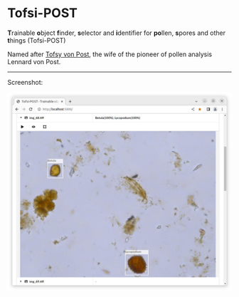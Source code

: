 # Tofsi-POST
**T**rainable **o**bject **f**inder, **s**elector and **i**dentifier for **po**llen, **s**pores and other **t**hings (Tofsi-POST)

Named after [Tofsy von Post](https://link.springer.com/article/10.1007/s00334-017-0630-2#Fig1), the wife of the pioneer of pollen analysis Lennard von Post.

***

Screenshot:

<img src="images/screenshot.jpg" width="1000">

